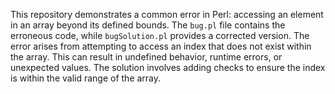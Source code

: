 This repository demonstrates a common error in Perl: accessing an element in an array beyond its defined bounds. The `bug.pl` file contains the erroneous code, while `bugSolution.pl` provides a corrected version.  The error arises from attempting to access an index that does not exist within the array. This can result in undefined behavior, runtime errors, or unexpected values. The solution involves adding checks to ensure the index is within the valid range of the array.